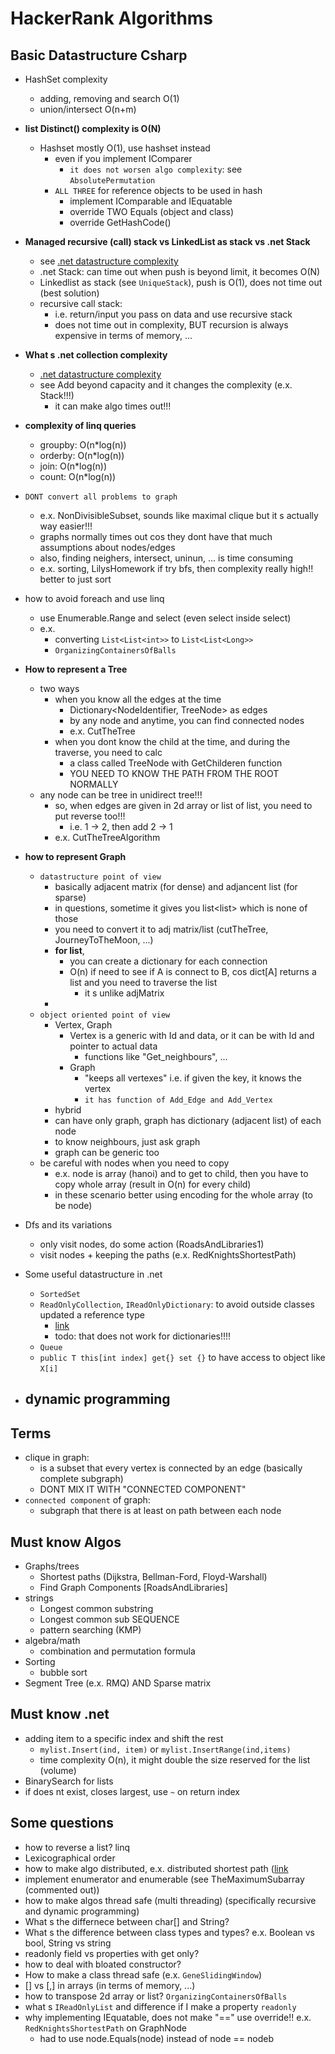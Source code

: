 # HackerRank Algorithms

## Basic Datastructure Csharp

- HashSet complexity
    - adding, removing and search O(1)
    - union/intersect O(n+m)
- **list Distinct() complexity is O(N)**
  - Hashset mostly O(1), use hashset instead
    - even if you implement IComparer
        - `it does not worsen algo complexity`: see `AbsolutePermutation` 
    - `ALL THREE` for reference objects to be used in hash
      - implement IComparable and IEquatable
      - override TWO Equals (object and class)
      - override GetHashCode()
- **Managed recursive (call) stack vs LinkedList as stack vs .net Stack**
    - see [.net datastructure complexity](http://c-sharp-snippets.blogspot.com/2010/03/runtime-complexity-of-net-generic.html)
    - .net Stack: can time out when push is beyond limit, it becomes O(N)
    - Linkedlist as stack (see `UniqueStack`), push is O(1), does not time out (best solution)
    - recursive call stack:
        - i.e. return/input you pass on data and use recursive stack
        - does not time out in complexity, BUT recursion is always expensive in terms of memory, ...
- **What s .net collection complexity**
    - [.net datastructure complexity](http://c-sharp-snippets.blogspot.com/2010/03/runtime-complexity-of-net-generic.html)   
    - see Add beyond capacity and it changes the complexity (e.x. Stack!!!)
        - it can make algo times out!!!
- **complexity of linq queries**
    - groupby: O(n*log(n))
    - orderby: O(n*log(n))
    - join: O(n*log(n))
    - count: O(n*log(n))
- `DONT convert all problems to graph`
    - e.x. NonDivisibleSubset, sounds like maximal clique but it s actually way easier!!!
    - graphs normally times out cos they dont have that much assumptions about nodes/edges
    - also, finding neighers, intersect, uninun, ... is time consuming
    - e.x. sorting, LilysHomework if try bfs, then complexity really high!! better to just sort
- how to avoid foreach and use linq
    - use Enumerable.Range and select (even select inside select)
    - e.x. 
      - converting `List<List<int>>` to `List<List<Long>>`
      - `OrganizingContainersOfBalls`
- **How to represent a Tree**
    - two ways
        - when you know all the edges at the time
            - Dictionary<NodeIdentifier, TreeNode> as edges
            - by any node and anytime, you can find connected nodes
            - e.x. CutTheTree
        - when you dont know the child at the time, and during the traverse, you need to calc
            - a class called TreeNode with GetChilderen function
            - YOU NEED TO KNOW THE PATH FROM THE ROOT NORMALLY
    - any node can be tree in unidirect tree!!!
        - so, when edges are given in 2d array or list of list, you need to put reverse too!!!
            - i.e. 1 -> 2, then add 2 -> 1
        - e.x. CutTheTreeAlgorithm
- **how to represent Graph**
    - `datastructure point of view`
        - basically adjacent matrix (for dense) and adjancent list (for sparse)
        - in questions, sometime it gives you list<list<int>> which is none of those
        - you need to convert it to adj matrix/list (cutTheTree, JourneyToTheMoon, ...)
        - **for list**, 
          - you can create a dictionary for each connection
          - O(n) if need to see if A is connect to B, cos dict[A] returns a list and you need to traverse the list
            - it s unlike adjMatrix
         -
    - `object oriented point of view`
        - Vertex, Graph
            - Vertex is a generic with Id and data, or it can be with Id and pointer to actual data
                - functions like "Get_neighbours", ...  
            - Graph
                - "keeps all vertexes" i.e. if given the key, it knows the vertex
                - `it has function of Add_Edge and Add_Vertex` 
       - hybrid
        - can have only graph, graph has dictionary (adjacent list) of each node
        - to know neighbours, just ask graph
        - graph can be generic too
   - be careful with nodes when you need to copy
     - e.x. node is array (hanoi) and to get to child, then you have to copy whole array (result in O(n) for every child)
     - in these scenario better using encoding for the whole array (to be node)
      
- Dfs and its variations
    - only visit nodes, do some action (RoadsAndLibraries1)
    - visit nodes + keeping the paths (e.x. RedKnightsShortestPath)
- Some useful datastructure in .net
    - `SortedSet`
    - `ReadOnlyCollection`, `IReadOnlyDictionary`: to avoid outside classes updated a reference type
        - [link](https://stackoverflow.com/questions/2158160/prevent-other-classes-from-altering-a-list-in-a-class) 
        - todo: that does not work for dictionaries!!!!
    - `Queue`
    - `public T this[int index] get{} set {}` to have access to object like `X[i]`
- dynamic programming
    -    

## Terms 
- clique in graph: 
  - is a subset that every vertex is connected by an edge (basically complete subgraph)
  - DONT MIX IT WITH "CONNECTED COMPONENT"
- `connected component` of graph:
  - subgraph that there is at least on path between each node   
## Must know Algos
- Graphs/trees
    - Shortest paths (Dijkstra, Bellman-Ford, Floyd-Warshall)
    - Find Graph Components [RoadsAndLibraries]  
- strings
    - Longest common substring
    - Longest common sub SEQUENCE
    - pattern searching (KMP)
- algebra/math
    - combination and permutation formula
- Sorting
    - bubble sort 
- Segment Tree (e.x. RMQ) AND Sparse matrix
## Must know .net
- adding item to a specific index and shift the rest 
    - `mylist.Insert(ind, item)` or `mylist.InsertRange(ind,items)`
    - time complexity O(n), it might double the size reserved for the list (volume)
- BinarySearch for lists
 - if does nt exist, closes largest, use `~` on return index


## Some questions
- how to reverse a list? linq
- Lexicographical order
- how to make algo distributed, e.x. distributed shortest path ([link](https://stackoverflow.com/questions/2421605/finding-all-shortest-paths-from-every-pair-of-nodes-on-a-graph)
- implement enumerator and enumerable (see TheMaximumSubarray (commented out))
- how to make algos thread safe (multi threading) (specifically recursive and dynamic programming)
- What s the differnece between char[] and String?
- What s the difference between class types and types? e.x. Boolean vs bool, String vs string
- readonly field vs properties with get only?
- how to deal with bloated constructor?
- How to make a class thread safe (e.x. `GeneSlidingWindow`)
- [] vs [,] in arrays (in terms of memory, ...)
- how to transpose 2d array or list? `OrganizingContainersOfBalls`
- what s `IReadOnlyList` and difference if I make a property `readonly`
- why implementing IEquatable, does not make "==" use override!! e.x. `RedKnightsShortestPath` on GraphNode
    - had to use node.Equals(node) instead of node == nodeb   
